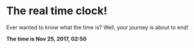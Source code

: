 # The real time clock!

Ever wanted to know what the time is? Well, your journey is about to end!

**The time is Nov 25, 2017, 02:50**